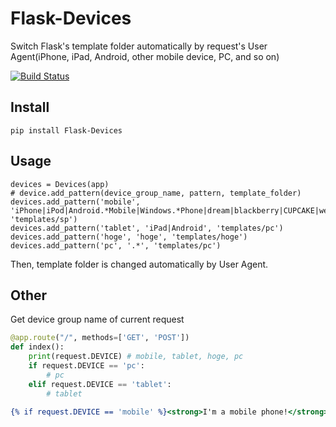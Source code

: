 Flask-Devices
=============

Switch Flask's template folder automatically by request's User Agent(iPhone, iPad, Android, other mobile device, PC, and so on)

[![Build Status](https://travis-ci.org/yasunori/flask-devices.png?branch=master)](https://travis-ci.org/yasunori/flask-devices)


## Install
```
pip install Flask-Devices
```

## Usage
```
devices = Devices(app)
# device.add_pattern(device_group_name, pattern, template_folder)
devices.add_pattern('mobile', 'iPhone|iPod|Android.*Mobile|Windows.*Phone|dream|blackberry|CUPCAKE|webOS|incognito|webmate', 'templates/sp')
devices.add_pattern('tablet', 'iPad|Android', 'templates/pc')
devices.add_pattern('hoge', 'hoge', 'templates/hoge')
devices.add_pattern('pc', '.*', 'templates/pc')
```
Then, template folder is changed automatically by User Agent.

## Other
Get device group name of current request
```view.py
@app.route("/", methods=['GET', 'POST'])
def index():
    print(request.DEVICE) # mobile, tablet, hoge, pc
    if request.DEVICE == 'pc':
        # pc
    elif request.DEVICE == 'tablet':
        # tablet
```

```example.html
{% if request.DEVICE == 'mobile' %}<strong>I'm a mobile phone!</strong>{% endif %}
```
